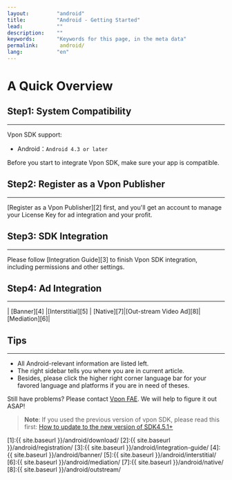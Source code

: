 ```yaml
---
layout:         "android"
title:          "Android - Getting Started"
lead:           ""
description:    ""
keywords:       "Keywords for this page, in the meta data"
permalink:       android/
lang:           "en"
---
```


# A Quick Overview

## Step1: System Compatibility
---
Vpon SDK support:

* Android：`Android 4.3 or later`

Before you start to integrate Vpon SDK, make sure your app is compatible.

## Step2: Register as a Vpon Publisher
---
[Register as a Vpon Publisher][2] first, and you'll get an account to manage your License Key for ad integration and your profit.

## Step3: SDK Integration
---
Please follow [Integration Guide][3] to finish Vpon SDK integration, including permissions and other settings.

## Step4: Ad Integration
---

| [Banner][4]  |[Interstitial][5] | [Native][7]|[Out-stream Video Ad][8]|[Mediation][6]|


## Tips
---
* All Android-relevant information are listed left.
* The right sidebar tells you where you are in current article.
* Besides, please click the higher right corner language bar for your favored language and platforms if you are in need of theses.

Still have problems? Please contact [Vpon FAE](mailto:fae@vpon.com). We will help to figure it out ASAP!


> **Note**: If you used the previous version of vpon SDK, please read this first: [How to update to the new version of SDK4.5.1+]({{site.baseurl}}/android/latest-news/update-to-SDK4_5_1+/)



[1]:{{ site.baseurl }}/android/download/
[2]:{{ site.baseurl }}/android/registration/
[3]:{{ site.baseurl }}/android/integration-guide/
[4]:{{ site.baseurl }}/android/banner/
[5]:{{ site.baseurl }}/android/interstitial/
[6]:{{ site.baseurl }}/android/mediation/
[7]:{{ site.baseurl }}/android/native/
[8]:{{ site.baseurl }}/android/outstream/
